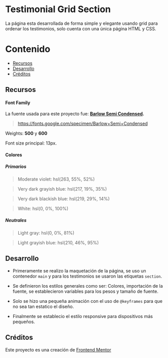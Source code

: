 # Testimonial Grid Section

La página esta desarrollada de forma simple y elegante usando grid para ordenar los testimonios, solo cuenta con una única página HTML y CSS.

# Contenido

- [Recursos](#Recursos)
- [Desarrollo](#Desarrollo)
- [Créditos](#Créditos)

## Recursos

#### Font Family
La fuente usada para este proyecto fue:  **[Barlow Semi Condensed](https://fonts.google.com/specimen/Barlow+Semi+Condensed "Barlow Semi Condensed").**
> https://fonts.google.com/specimen/Barlow+Semi+Condensed

Weights:  **500** y **600**

Font size principal: 13px.

#### Colores

##### Primarios
> Moderate violet: hsl(263, 55%, 52%)
 
> Very dark grayish blue: hsl(217, 19%, 35%)
 
> Very dark blackish blue: hsl(219, 29%, 14%)

> White: hsl(0, 0%, 100%)

##### Neutrales
> Light gray: hsl(0, 0%, 81%)

> Light grayish blue: hsl(210, 46%, 95%)

## Desarrollo

- Primeramente se realizo la maquetación de la página, se uso un contenedor ```main``` y para los testimonios se usaron las etiquetas ```section```.

- Se definieron los estilos generales como ser: Colores, importación de la fuente, se establecieron variables para los pesos y tamaño de fuente.

- Solo se hizo una pequeña animación con el uso de ```@keyframes``` para que no sea tan estatico el diseño.

- Finalmente se establecio el estilo responsive para dispositivos más pequeños.

## Créditos

Este proyecto es una creación de  [Frontend Mentor](https://www.frontendmentor.io/challenges/testimonials-grid-section-Nnw6J7Un7 "Frontend Mentor")

